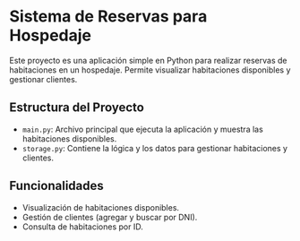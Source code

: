 # Sistema de Reservas para Hospedaje

Este proyecto es una aplicación simple en Python para realizar reservas de habitaciones en un hospedaje. Permite visualizar habitaciones disponibles y gestionar clientes.

## Estructura del Proyecto

- `main.py`: Archivo principal que ejecuta la aplicación y muestra las habitaciones disponibles.
- `storage.py`: Contiene la lógica y los datos para gestionar habitaciones y clientes.

## Funcionalidades

- Visualización de habitaciones disponibles.
- Gestión de clientes (agregar y buscar por DNI).
- Consulta de habitaciones por ID.
